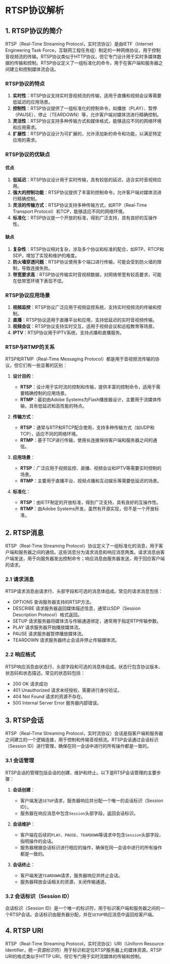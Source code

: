 ﻿# RTSP协议解析

## 1. RTSP协议的简介

RTSP（Real-Time Streaming Protocol，实时流协议）是由IETF（Internet Engineering Task Force，互联网工程任务组）制定的一种网络协议，用于控制音视频流的传输。RTSP协议类似于HTTP协议，但它专门设计用于实时多媒体数据的传输和控制。RTSP协议定义了一组标准化的命令，用于在客户端和服务器之间建立和控制媒体流会话。

### RTSP协议的特点

1. **实时性**：RTSP协议支持实时音视频流的传输，适用于直播和视频会议等需要低延迟的应用场景。
2. **控制性**：RTSP协议提供了一组标准化的控制命令，如播放（PLAY）、暂停（PAUSE）、停止（TEARDOWN）等，允许客户端对媒体流进行精确控制。
3. **灵活性**：RTSP协议支持多种传输方式和媒体格式，能够适应不同的网络环境和应用需求。
4. **扩展性**：RTSP协议设计为可扩展的，允许添加新的命令和功能，以满足特定应用的需求。

### RTSP协议的优缺点

#### 优点

1. **低延迟**：RTSP协议设计用于实时传输，具有较低的延迟，适合实时音视频应用。
2. **强大的控制功能**：RTSP协议提供了丰富的控制命令，允许客户端对媒体流进行精确控制。
3. **灵活的传输方式**：RTSP协议支持多种传输方式，如RTP（Real-Time Transport Protocol）和TCP，能够适应不同的网络环境。
4. **标准化**：RTSP协议是一个开放的标准，得到广泛支持，具有良好的互操作性。

#### 缺点

1. **复杂性**：RTSP协议相对复杂，涉及多个协议和标准的配合，如RTP、RTCP和SDP，增加了实现和维护的难度。
2. **防火墙穿透问题**：RTSP协议使用多个端口进行传输，可能会受到防火墙的限制，导致连接失败。
3. **带宽要求高**：RTSP协议传输实时音视频数据，对网络带宽有较高要求，可能在低带宽环境下表现不佳。

### RTSP协议应用场景

1. **视频监控**：RTSP协议广泛应用于视频监控系统，支持实时视频流的传输和控制。
2. **直播**：RTSP协议适用于直播平台和应用，支持低延迟的实时音视频传输。
3. **视频会议**：RTSP协议支持实时交互，适用于视频会议和远程教育等场景。
4. **IPTV**：RTSP协议用于IPTV系统，支持点播和直播服务。

### RTSP与RTMP的关系

RTSP和RTMP（Real-Time Messaging Protocol）都是用于音视频流传输的协议，但它们有一些显著的区别：

1. **设计目的**：
   - **RTSP**：设计用于实时流的控制和传输，提供丰富的控制命令，适用于需要精确控制的应用场景。
   - **RTMP**：最初由Adobe Systems为Flash播放器设计，主要用于流媒体传输，具有低延迟和高性能的特点。

2. **传输方式**：
   - **RTSP**：通常与RTP和RTCP配合使用，支持多种传输方式（如UDP和TCP），适应不同的网络环境。
   - **RTMP**：基于TCP进行传输，使用长连接保持客户端和服务器之间的通信。

3. **应用场景**：
   - **RTSP**：广泛应用于视频监控、直播、视频会议和IPTV等需要实时控制的场景。
   - **RTMP**：主要用于直播平台、视频点播和互动娱乐等需要低延迟的场景。

4. **标准化**：
   - **RTSP**：由IETF制定的开放标准，得到广泛支持，具有良好的互操作性。
   - **RTMP**：由Adobe Systems开发，虽然有开源实现，但不是一个开放标准。

## 2. RTSP消息

RTSP（Real-Time Streaming Protocol）协议定义了一组标准化的消息，用于客户端和服务器之间的通信。这些消息分为请求消息和响应消息两类。请求消息由客户端发送，用于向服务器发出控制命令；响应消息由服务器发送，用于回应客户端的请求。

### 2.1 请求消息

RTSP请求消息由请求行、头部字段和可选的消息体组成。常见的请求消息包括：
+ OPTIONS 查询服务器支持的RTSP方法。
+ DESCRIBE 请求服务器返回媒体描述信息，通常以SDP（Session Description Protocol）格式返回。
+ SETUP 请求服务器将媒体流与传输通道绑定，通常用于指定RTP传输参数。
+ PLAY 请求服务器开始播放媒体流。
+ PAUSE 请求服务器暂停播放媒体流。
+ TEARDOWN 请求服务器终止会话并停止传输媒体流。

### 2.2 响应格式

RTSP响应消息由状态行、头部字段和可选的消息体组成。状态行包含协议版本、状态码和状态描述。常见的状态码包括：
+ 200 OK 请求成功
+ 401 Unauthorized 请求未经授权，需要进行身份验证。
+ 404 Not Found 请求的资源不存在。
+ 500 Internal Server Error 服务器内部错误。

## 3. RTSP会话

RTSP（Real-Time Streaming Protocol，实时流协议）会话是指客户端和服务器之间建立的一个逻辑连接，用于控制和传输音视频流。RTSP会话通过会话标识（Session ID）进行管理，确保在同一会话中进行的所有操作都是一致的。

### 3.1 会话管理

RTSP会话的管理包括会话的创建、维护和终止。以下是RTSP会话管理的主要步骤：

1. **会话创建**：
   - 客户端发送`SETUP`请求，服务器响应并分配一个唯一的会话标识（Session ID）。
   - 服务器在响应消息中包含`Session`头部字段，返回会话标识。

2. **会话维护**：
   - 客户端在后续的`PLAY`、`PAUSE`、`TEARDOWN`等请求中包含`Session`头部字段，指明操作的会话。
   - 服务器根据会话标识进行相应的操作，确保在同一会话中进行的所有操作都是一致的。

3. **会话终止**：
   - 客户端发送`TEARDOWN`请求，服务器响应并终止会话。
   - 服务器释放会话相关的资源，关闭传输通道。

### 3.2 会话标识（Session ID）

会话标识（Session ID）是一个唯一的标识符，用于标识客户端和服务器之间的一个RTSP会话。会话标识由服务器分配，并在`SETUP`响应消息中返回给客户端。

## 4. RTSP URI

RTSP（Real-Time Streaming Protocol，实时流协议）URI（Uniform Resource Identifier，统一资源标识符）用于标识和定位RTSP服务器上的媒体资源。RTSP URI的格式类似于HTTP URI，但它专门用于实时流媒体的传输和控制。
